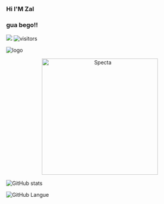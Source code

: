 ### Hi I'M Zal
### gua bego!!

<a href="https://t.me/watefukh"> <img src="https://img.shields.io/badge/Telegram-blue?style=social&logo=Telegram" /></a>
![visitors](https://visitor-badge.laobi.icu/badge?page_id=rizgustiadi)

![logo](https://telegra.ph/file/d516f3c923f9ffa019f4e.jpg)

<p align="center">
<a href="https://github.com/rizgustiadi">
        <img src="https://telegra.ph/file/d516f3c923f9ffa019f4e.jpg" alt="Specta"
            width="312"
            height="312">
    </a>
</p>

![GitHub stats](https://github-readme-stats.vercel.app/api?username=rizgustiadi&count_private=true&show_icons=true&include_all_commits=true&theme=material-palenight)

![GitHub Langue](https://github-readme-stats.vercel.app/api/top-langs/?username=rizgustiadi&theme=radical&layout=compact)
